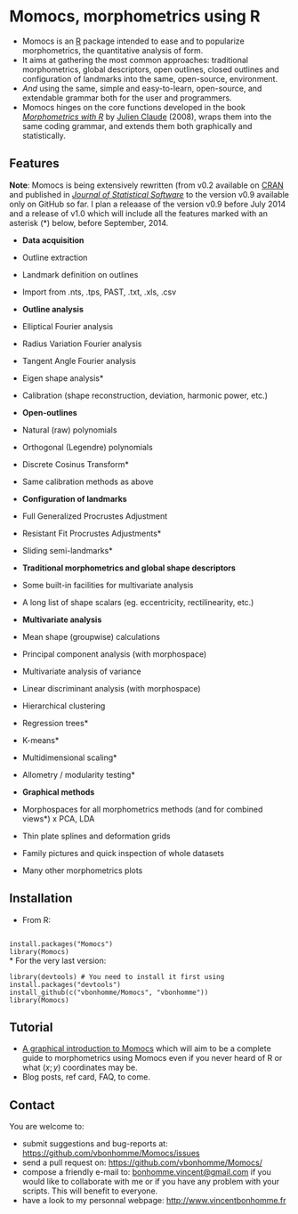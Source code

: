 Momocs, morphometrics using R
======

 * Momocs is an [R](http://cran.r-project.org/) package intended to ease and to popularize morphometrics, the quantitative analysis of form.
 * It aims at gathering the most common approaches: traditional morphometrics, global descriptors, open outlines, closed outlines and configuration of landmarks into the same, open-source, environment.
 * _And_ using the same, simple and easy-to-learn, open-source, and extendable grammar both for the user and programmers.
 * Momocs hinges on the core functions developed in the book _[Morphometrics with R](http://www.springer.com/statistics/life+sciences,+medicine+%26+health/book/978-0-387-77789-4)_ by [Julien Claude](http://www.isem.univ-montp2.fr/recherche/equipes/biologie-du-developpement-et-evolution/personnel/claude-julien/) (2008), wraps them into the same coding grammar, and extends them both graphically and statistically.


Features
--------
__Note__: Momocs is being extensively rewritten (from v0.2 available on [CRAN](http://cran.r-project.org/web/packages/Momocs/index.html) and published in [_Journal of Statistical Software_](http://www.jstatsoft.org/v56/i13/paper) to the version v0.9 available only on GitHub so far.
I plan a releaase of the version v0.9 before July 2014 and a release of v1.0 which will include all the features marked with an asterisk (*) below, before September, 2014.

* __Data acquisition__
 * Outline extraction
 * Landmark definition on outlines
 * Import from .nts, .tps, PAST, .txt, .xls, .csv

* __Outline analysis__
 * Elliptical Fourier analysis
 * Radius Variation Fourier analysis
 * Tangent Angle Fourier analysis
 * Eigen shape analysis*
 * Calibration (shape reconstruction, deviation, harmonic power, etc.)
* __Open-outlines__
 * Natural (raw) polynomials
 * Orthogonal (Legendre) polynomials
 * Discrete Cosinus Transform*
 * Same calibration methods as above
* __Configuration of landmarks__
 * Full Generalized Procrustes Adjustment
 * Resistant Fit Procrustes Adjustments*
 * Sliding semi-landmarks*
* __Traditional morphometrics and global shape descriptors__
 * Some built-in facilities for multivariate analysis
 * A long list of shape scalars (eg. eccentricity, rectilinearity, etc.)

* __Multivariate analysis__
 * Mean shape (groupwise) calculations
 * Principal component analysis (with morphospace)
 * Multivariate analysis of variance
 * Linear discriminant analysis (with morphospace)
 * Hierarchical clustering
 * Regression trees*
 * K-means*
 * Multidimensional scaling*
 * Allometry / modularity testing*

* __Graphical methods__
 * Morphospaces for all morphometrics methods (and for combined views*) x PCA, LDA
 * Thin plate splines and deformation grids
 * Family pictures and quick inspection of whole datasets
 * Many other morphometrics plots

Installation
--------

* From R:<br />
<code>
install.packages("Momocs")
library(Momocs)
</code>
* For the very last version: <br />
<code>
library(devtools) # You need to install it first using install.packages("devtools")
install_github(c("vbonhomme/Momocs", "vbonhomme"))
library(Momocs)
</code>

Tutorial
--------
* [A graphical introduction to Momocs](https://github.com/vbonhomme/Momocs-vignette/blob/master/a-graph-intro-Momocs.pdf) which will aim to be a complete guide to morphometrics using Momocs even if you never heard of R or what $(x; y)$ coordinates may be.
* Blog posts, ref card, FAQ, to come.

Contact
--------
You are welcome to:

* submit suggestions and bug-reports at: https://github.com/vbonhomme/Momocs/issues
* send a pull request on: https://github.com/vbonhomme/Momocs/
* compose a friendly e-mail to: bonhomme.vincent@gmail.com if you would like to collaborate with me or if you have any problem with your scripts. This will benefit to everyone.
* have a look to my personnal webpage: http://www.vincentbonhomme.fr



